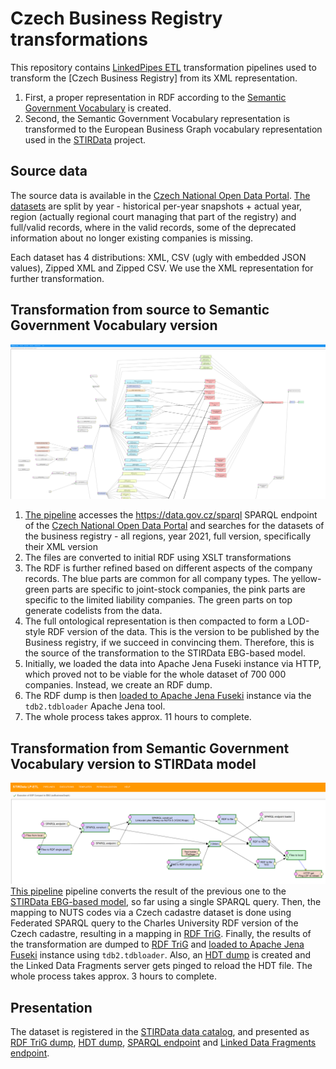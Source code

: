 # Czech Business Registry transformations
This repository contains [LinkedPipes ETL] transformation pipelines used to transform the [Czech Business Registry] from its XML representation.
1. First, a proper representation in RDF according to the [Semantic Government Vocabulary] is created.
2. Second, the Semantic Government Vocabulary representation is transformed to the European Business Graph vocabulary representation used in the [STIRData] project.

## Source data
The source data is available in the [Czech National Open Data Portal]. [The datasets](https://data.gov.cz/datové-sady?poskytovatel=https%3A%2F%2Frpp-opendata.egon.gov.cz%2Fodrpp%2Fzdroj%2Forgán-veřejné-moci%2F00007064&klíčová-slova=Úplný&klíčová-slova=2021) are split by year - historical per-year snapshots + actual year, region (actually regional court managing that part of the registry) and full/valid records, where in the valid records, some of the deprecated information about no longer existing companies is missing.

Each dataset has 4 distributions: XML, CSV (ugly with embedded JSON values), Zipped XML and Zipped CSV.
We use the XML representation for further transformation.

## Transformation from source to Semantic Government Vocabulary version
![LinkedPipes ETL pipeline transforming Czech Business Registry to Semantic Government Vocabulary version](assets/images/sgov-pipeline.webp)

1. [The pipeline](assets/pipelines/sgov.jsonld) accesses the https://data.gov.cz/sparql SPARQL endpoint of the [Czech National Open Data Portal] and searches for the datasets of the business registry - all regions, year 2021, full version, specifically their XML version
2. The files are converted to initial RDF using XSLT transformations
3. The RDF is further refined based on different aspects of the company records. The blue parts are common for all company types. The yellow-green parts are specific to joint-stock companies, the pink parts are specific to the limited liability companies. The green parts on top generate codelists from the data.
4. The full ontological representation is then compacted to form a LOD-style RDF version of the data. This is the version to be published by the Business registry, if we succeed in convincing them. Therefore, this is the source of the transformation to the STIRData EBG-based model.
5. Initially, we loaded the data into Apache Jena Fuseki instance via HTTP, which proved not to be viable for the whole dataset of 700 000 companies. Instead, we create an RDF dump.
6. The RDF dump is then [loaded to Apache Jena Fuseki](assets/scripts/update-fuseki.sh) instance via the `tdb2.tdbloader` Apache Jena tool.
7. The whole process takes approx. 11 hours to complete.

## Transformation from Semantic Government Vocabulary version to STIRData model
![LinkedPipes ETL pipeline transforming Czech Business Registry to STIRData version](assets/images/ebg-pipeline.webp)
[This pipeline](assets/pipelines/ebg.jsonld) pipeline converts the result of the previous one to the [STIRData EBG-based model](https://stirdata.github.io/data-specification/), so far using a single SPARQL query.
Then, the mapping to NUTS codes via a Czech cadastre dataset is done using Federated SPARQL query to the Charles University RDF version of the Czech cadastre, resulting in a mapping in [RDF TriG](https://obchodní-rejstřík.stirdata.opendata.cz/soubor/or-ebg-nuts.trig).
Finally, the results of the transformation are dumped to [RDF TriG](https://obchodní-rejstřík.stirdata.opendata.cz/soubor/or-ebg.trig) and [loaded to Apache Jena Fuseki](assets/scripts/update-fuseki.sh) instance using `tdb2.tdbloader`.
Also, an [HDT dump](https://obchodní-rejstřík.stirdata.opendata.cz/soubor/or.trig) is created and the Linked Data Fragments server gets pinged to reload the HDT file.
The whole process takes approx. 3 hours to complete.

## Presentation
The dataset is registered in the [STIRData data catalog](https://stirdata.opendata.cz/datasets), and presented as [RDF TriG dump](https://obchodní-rejstřík.stirdata.opendata.cz/soubor/or.trig), [HDT dump](https://obchodní-rejstřík.stirdata.opendata.cz/soubor/or.trig), [SPARQL endpoint](https://obchodní-rejstřík.stirdata.opendata.cz/sparql) and [Linked Data Fragments endpoint](https://obchodní-rejstřík.stirdata.opendata.cz/ldf/).

[LinkedPipes ETL]: https://etl.linkedpipes.com "LinkedPipes ETL"
[Semantic Government Vocabulary]: https://doi.org/10.1016/j.websem.2018.12.009 "Semantic Government Vocabulary"
[STIRData]: https://stirdata.eu "STIRData"
[Czech National Open Data Portal]: https://data.gov.cz/en "Czech National Open Data Portal"